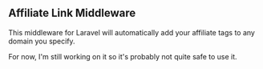 ## Affiliate Link Middleware

This middleware for Laravel will automatically add your affiliate tags to any domain you specify.

For now, I'm still working on it so it's probably not quite safe to use it. 

